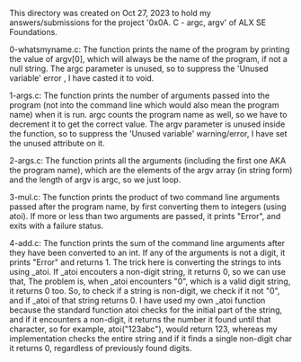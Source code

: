 This directory was created on Oct 27, 2023 to hold my answers/submissions
for the project '0x0A. C - argc, argv' of ALX SE Foundations.

0-whatsmyname.c: The function prints the name of the program by printing the
value of argv[0], which will always be the name of the program, if not a null
string. The argc parameter is unused, so to suppress the 'Unused variable' error
, I have casted it to void.


1-args.c: The function prints the number of arguments passed into the program
(not into the command line which would also mean the program name) when it is
run. argc counts the program name as well, so we have to decrement it to get
the correct value. The argv parameter is unused inside the function, so to
suppress the 'Unused variable' warning/error, I have set the unused attribute
on it.

2-args.c: The function prints all the arguments (including the first one AKA
the program name), which are the elements of the argv array (in string form)
and the length of argv is argc, so we just loop.

3-mul.c: The function prints the product of two command line arguments passed
after the program name, by first converting them to integers (using atoi). If
more or less than two arguments are passed, it prints "Error", and exits with
a failure status.

4-add.c: The function prints the sum of the command line arguments after they
have been converted to an int. If any of the arguments is not a digit, it
prints "Error" and returns 1. The trick here is converting the strings to
ints using _atoi. If _atoi encouters a non-digit string, it returns 0,
so we can use that, The problem is, when _atoi encounters "0", which is a valid
digit string, it returns 0 too. So, to check if a string is non-digit, we check
if it not "0", and if _atoi of that string returns 0. I have used my own _atoi 
function because the standard function atoi checks for the initial part of the
string, and if it encounters a non-digit, it returns the number it found until
that character, so for example, atoi("123abc"), would return 123, whereas my
implementation checks the entire string and if it finds a single non-digit char
it returns 0, regardless of previously found digits.